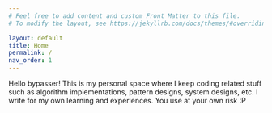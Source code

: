 ```yaml
---
# Feel free to add content and custom Front Matter to this file.
# To modify the layout, see https://jekyllrb.com/docs/themes/#overriding-theme-defaults

layout: default 
title: Home
permalink: /
nav_order: 1
---
```

Hello bypasser! This is my personal space where I keep coding related stuff such as algorithm implementations, pattern designs, system designs, etc. I write for my own learning and experiences. You use at your own risk :P
